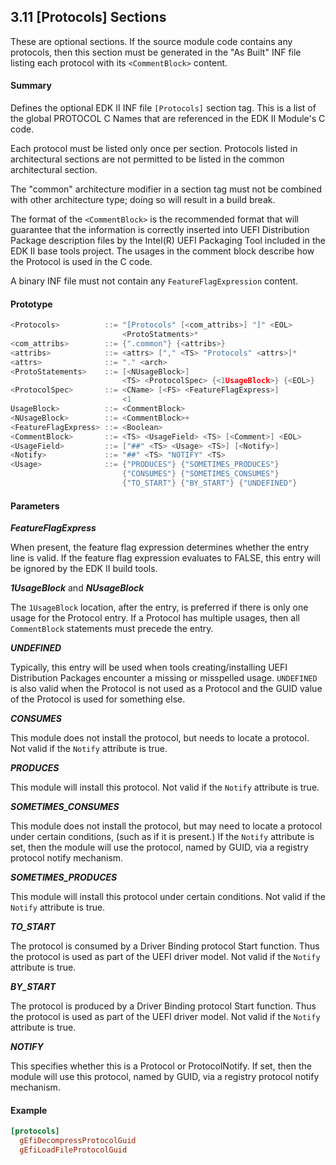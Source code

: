 <!--- @file
  3.11 [Protocols] Sections

  Copyright (c) 2007-2017, Intel Corporation. All rights reserved.<BR>

  Redistribution and use in source (original document form) and 'compiled'
  forms (converted to PDF, epub, HTML and other formats) with or without
  modification, are permitted provided that the following conditions are met:

  1) Redistributions of source code (original document form) must retain the
     above copyright notice, this list of conditions and the following
     disclaimer as the first lines of this file unmodified.

  2) Redistributions in compiled form (transformed to other DTDs, converted to
     PDF, epub, HTML and other formats) must reproduce the above copyright
     notice, this list of conditions and the following disclaimer in the
     documentation and/or other materials provided with the distribution.

  THIS DOCUMENTATION IS PROVIDED BY TIANOCORE PROJECT "AS IS" AND ANY EXPRESS OR
  IMPLIED WARRANTIES, INCLUDING, BUT NOT LIMITED TO, THE IMPLIED WARRANTIES OF
  MERCHANTABILITY AND FITNESS FOR A PARTICULAR PURPOSE ARE DISCLAIMED. IN NO
  EVENT SHALL TIANOCORE PROJECT  BE LIABLE FOR ANY DIRECT, INDIRECT, INCIDENTAL,
  SPECIAL, EXEMPLARY, OR CONSEQUENTIAL DAMAGES (INCLUDING, BUT NOT LIMITED TO,
  PROCUREMENT OF SUBSTITUTE GOODS OR SERVICES; LOSS OF USE, DATA, OR PROFITS;
  OR BUSINESS INTERRUPTION) HOWEVER CAUSED AND ON ANY THEORY OF LIABILITY,
  WHETHER IN CONTRACT, STRICT LIABILITY, OR TORT (INCLUDING NEGLIGENCE OR
  OTHERWISE) ARISING IN ANY WAY OUT OF THE USE OF THIS DOCUMENTATION, EVEN IF
  ADVISED OF THE POSSIBILITY OF SUCH DAMAGE.

-->

## 3.11 [Protocols] Sections

These are optional sections. If the source module code contains any protocols,
then this section must be generated in the "As Built" INF file listing each
protocol with its `<CommentBlock>` content.

#### Summary

Defines the optional EDK II INF file `[Protocols]` section tag. This is a list
of the global PROTOCOL C Names that are referenced in the EDK II Module's C
code.

Each protocol must be listed only once per section. Protocols listed in
architectural sections are not permitted to be listed in the common
architectural section.

The "common" architecture modifier in a section tag must not be combined with
other architecture type; doing so will result in a build break.

The format of the `<CommentBlock>` is the recommended format that will
guarantee that the information is correctly inserted into UEFI Distribution
Package description files by the Intel(R) UEFI Packaging Tool included in the
EDK II base tools project. The usages in the comment block describe how the
Protocol is used in the C code.

A binary INF file must not contain any `FeatureFlagExpression` content.

#### Prototype

```c
<Protocols>          ::= "[Protocols" [<com_attribs>] "]" <EOL>
                         <ProtoStatments>*
<com_attribs>        ::= {".common"} {<attribs>}
<attribs>            ::= <attrs> ["," <TS> "Protocols" <attrs>]*
<attrs>              ::= "." <arch>
<ProtoStatements>    ::= [<NUsageBlock>]
                         <TS> <ProtocolSpec> {<1UsageBlock>} {<EOL>}
<ProtocolSpec>       ::= <CName> [<FS> <FeatureFlagExpress>]
                         <1
UsageBlock>          ::= <CommentBlock>
<NUsageBlock>        ::= <CommentBlock>+
<FeatureFlagExpress> ::= <Boolean>
<CommentBlock>       ::= <TS> <UsageField> <TS> [<Comment>] <EOL>
<UsageField>         ::= ["##" <TS> <Usage> <TS>] [<Notify>]
<Notify>             ::= "##" <TS> "NOTIFY" <TS>
<Usage>              ::= {"PRODUCES"} {"SOMETIMES_PRODUCES"}
                         {"CONSUMES"} {"SOMETIMES_CONSUMES"}
                         {"TO_START"} {"BY_START"} {"UNDEFINED"}
```

#### Parameters

**_FeatureFlagExpress_**

When present, the feature flag expression determines whether the entry line is
valid. If the feature flag expression evaluates to FALSE, this entry will be
ignored by the EDK II build tools.

**_1UsageBlock_** and **_NUsageBlock_**

The `1UsageBlock` location, after the entry, is preferred if there is only one
usage for the Protocol entry. If a Protocol has multiple usages, then all
`CommentBlock` statements must precede the entry.

**_UNDEFINED_**

Typically, this entry will be used when tools creating/installing UEFI
Distribution Packages encounter a missing or misspelled usage. `UNDEFINED` is
also valid when the Protocol is not used as a Protocol and the GUID value of
the Protocol is used for something else.

**_CONSUMES_**

This module does not install the protocol, but needs to locate a protocol. Not
valid if the `Notify` attribute is true.

**_PRODUCES_**

This module will install this protocol. Not valid if the `Notify` attribute is
true.

**_SOMETIMES_CONSUMES_**

This module does not install the protocol, but may need to locate a protocol
under certain conditions, (such as if it is present.) If the `Notify` attribute
is set, then the module will use the protocol, named by GUID, via a registry
protocol notify mechanism.

**_SOMETIMES_PRODUCES_**

This module will install this protocol under certain conditions. Not valid if
the `Notify` attribute is true.

**_TO_START_**

The protocol is consumed by a Driver Binding protocol Start function. Thus the
protocol is used as part of the UEFI driver model. Not valid if the `Notify`
attribute is true.

**_BY_START_**

The protocol is produced by a Driver Binding protocol Start function. Thus the
protocol is used as part of the UEFI driver model. Not valid if the `Notify`
attribute is true.

**_NOTIFY_**

This specifies whether this is a Protocol or ProtocolNotify. If set, then the
module will use this protocol, named by GUID, via a registry protocol notify
mechanism.

#### Example

```ini
[protocols]
  gEfiDecompressProtocolGuid
  gEfiLoadFileProtocolGuid
```
